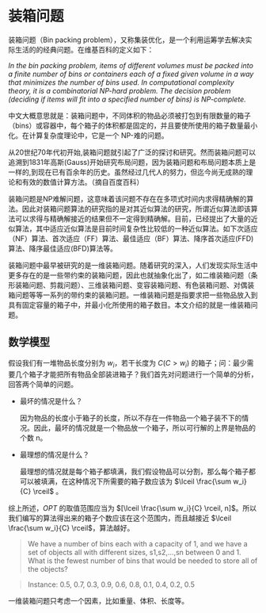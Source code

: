 # 装箱问题

装箱问题（Bin packing problem），又称集装优化，是一个利用运筹学去解决实际生活的的经典问题。在维基百科的定义如下：

*In the bin packing problem, items of different volumes must be packed into a finite number of bins or containers each of a fixed given volume in a way that minimizes the number of bins used. In computational complexity theory, it is a combinatorial NP-hard problem. The decision problem (deciding if items will fit into a specified number of bins) is NP-complete.*

中文大概意思就是：装箱问题中，不同体积的物品必须被打包到有限数量的箱子（bins）或容器中，每个箱子的体积都是固定的，并且要使所使用的箱子数量最小化。在计算复杂度理论中，它是一个 NP-难的问题。

从20世纪70年代初开始,装箱问题就引起了广泛的探讨和研究。然而装箱问题可以追溯到1831年高斯(Gauss)开始研究布局问题，因为装箱问题和布局问题本质上是一样的,到现在已有百余年的历史。虽然经过几代人的努力，但迄今尚无成熟的理论和有效的数值计算方法。（摘自百度百科）

装箱问题是NP难解问题，这意味着该问题不存在在多项式时间内求得精确解的算法。因此对装箱问题算法的研究指的是对其近似算法的研究，所谓近似算法即该算法可以求得与精确解接近的结果但不一定得到精确解。目前，已经提出了大量的近似算法，其中适应近似算法是目前时间复杂性比较低的一种近似算法。如下次适应（NF）算法、首次适应（FF）算法、最佳适应（BF）算法、降序首次适应(FFD)算法、降序最佳适应(BFD)算法等。

装箱问题中最早被研究的是一维装箱问题。随着研究的深入，人们发现实际生活中更多存在的是一些带约束的装箱问题，因此也就抽象化出了，如二维装箱问题（条形装箱问题、剪裁问题）、三维装箱问题、变容装箱问题、有色装箱问题、对偶装箱问题等等一系列的带约束的装箱问题。一维装箱问题是指要求把一些物品放入到具有固定容量的箱子中，并最小化所使用的箱子数目。本文介绍的就是一维装箱问题。

## 数学模型

假设我们有一堆物品长度分别为 $w_{i}$，若干长度为 $C (C>w_i)$ 的箱子；问：最少需要几个箱子才能把所有物品全部装进箱子？我们首先对问题进行一个简单的分析，回答两个简单的问题。

- 最坏的情况是什么？

  因为物品的长度小于箱子的长度，所以不存在一件物品一个箱子装不下的情况。因此，最坏的情况就是一个物品放一个箱子，所以可行解的上界是物品的个数 n。

- 最理想的情况是什么？

  最理想的情况就是每个箱子都填满，我们假设物品可以分割，那么每个箱子都可以被填满，在这种情况下所需要的箱子数应该为 $\lceil \frac{\sum w_i}{C} \rceil$ 。

综上所述，$OPT$ 的取值范围应当为 $[\lceil \frac{\sum w_i}{C} \rceil, n]$。所以我们编写的算法得出来的箱子个数应该在这个范围内，而且越接近 $\lceil \frac{\sum w_i}{C} \rceil$，算法越好。



> We have a number of bins each with a capacity of 1, and we have a set of objects all with different sizes, s1,s2,…,sn between 0 and 1. What is the fewest number of bins that would be needed to store all of the objects?

> Instance: 0.5, 0.7, 0.3, 0.9, 0.6, 0.8, 0.1, 0.4, 0.2, 0.5

一维装箱问题只考虑一个因素，比如重量、体积、长度等。